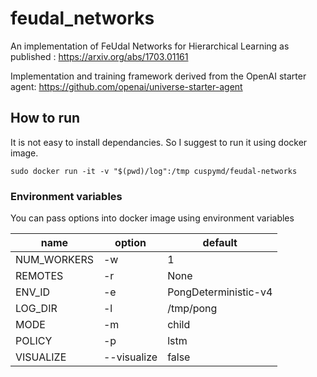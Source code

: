 # feudal_networks
An implementation of FeUdal Networks for Hierarchical Learning as published : https://arxiv.org/abs/1703.01161

Implementation and training framework derived from the OpenAI starter agent: https://github.com/openai/universe-starter-agent

## How to run
It is not easy to install dependancies.
So I suggest to run it using docker image.
```
sudo docker run -it -v "$(pwd)/log":/tmp cuspymd/feudal-networks
```
### Environment variables
You can pass options into docker image using environment variables

name|option|default
----|------|--------
NUM_WORKERS|-w|1
REMOTES|-r|None
ENV_ID|-e|PongDeterministic-v4
LOG_DIR|-l|/tmp/pong
MODE|-m|child
POLICY|-p|lstm
VISUALIZE|--visualize|false
